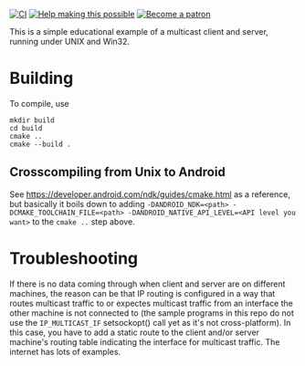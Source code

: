 [![CI](https://github.com/bk138/Multicast-Client-Server-Example/actions/workflows/ci.yml/badge.svg)](https://github.com/bk138/Multicast-Client-Server-Example/actions/workflows/ci.yml)
[![Help making this possible](https://img.shields.io/badge/liberapay-donate-yellow.png)](https://liberapay.com/bk138/donate)
[![Become a patron](https://img.shields.io/badge/patreon-donate-yellow.svg)](https://www.patreon.com/bk138)

This is a simple educational example of a multicast 
client and server, running under UNIX and Win32.

# Building
To compile, use

    mkdir build
    cd build
    cmake ..
    cmake --build .

## Crosscompiling from Unix to Android

See https://developer.android.com/ndk/guides/cmake.html as a reference, but
basically it boils down to adding `-DANDROID_NDK=<path> -DCMAKE_TOOLCHAIN_FILE=<path> -DANDROID_NATIVE_API_LEVEL=<API level you want>`
to the `cmake ..` step above.


# Troubleshooting

If there is no data coming through when client and server are on different
machines, the reason can be that IP routing is configured in a way that routes
multicast traffic to or expectes multicast traffic from an interface the other
machine is not connected to (the sample programs in this repo do not use the
`IP_MULTICAST_IF` setsockopt() call yet as it's not cross-platform).
In this case, you have to add a static route to the client and/or server machine's
routing table indicating the interface for multicast traffic. The internet has
lots of examples.
